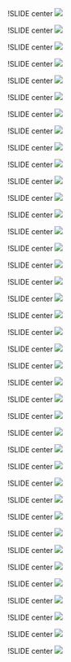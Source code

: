!SLIDE center
![](stuff/stuff.013.jpg)

!SLIDE center
![](stuff/stuff.014.jpg)

!SLIDE center
![](stuff/stuff.015.jpg)

!SLIDE center
![](stuff/stuff.016.jpg)

!SLIDE center
![](stuff/stuff.017.jpg)

!SLIDE center
![](stuff/stuff.018.jpg)

!SLIDE center
![](stuff/stuff.019.jpg)

!SLIDE center
![](stuff/stuff.020.jpg)

!SLIDE center
![](stuff/stuff.021.jpg)

!SLIDE center
![](stuff/stuff.022.jpg)

!SLIDE center
![](stuff/stuff.024.jpg)

!SLIDE center
![](stuff/stuff.025.jpg)

!SLIDE center
![](stuff/stuff.026.jpg)

!SLIDE center
![](stuff/stuff.027.jpg)

!SLIDE center
![](stuff/stuff.028.jpg)

!SLIDE center
![](stuff/stuff.029.jpg)

!SLIDE center
![](stuff/stuff.030.jpg)

!SLIDE center
![](stuff/stuff.031.jpg)

!SLIDE center
![](stuff/stuff.032.jpg)

!SLIDE center
![](stuff/stuff.033.jpg)

!SLIDE center
![](stuff/stuff.034.jpg)

!SLIDE center
![](stuff/stuff.035.jpg)

!SLIDE center
![](stuff/stuff.036.jpg)

!SLIDE center
![](stuff/stuff.037.jpg)

!SLIDE center
![](stuff/stuff.038.jpg)

!SLIDE center
![](stuff/stuff.039.jpg)

!SLIDE center
![](stuff/stuff.040.jpg)

!SLIDE center
![](stuff/stuff.041.jpg)

!SLIDE center
![](stuff/stuff.042.jpg)

!SLIDE center
![](stuff/stuff.043.jpg)

!SLIDE center
![](stuff/stuff.044.jpg)

!SLIDE center
![](stuff/stuff.045.jpg)

!SLIDE center
![](stuff/stuff.046.jpg)

!SLIDE center
![](stuff/stuff.047.jpg)

!SLIDE center
![](stuff/stuff.048.jpg)

!SLIDE center
![](stuff/stuff.049.jpg)

!SLIDE center
![](stuff/stuff.050.jpg)

!SLIDE center
![](stuff/stuff.051.jpg)

!SLIDE center
![](stuff/stuff.052.jpg)



